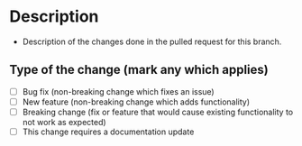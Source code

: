 # Description

- Description of the changes done in the pulled request for this branch.

## Type of the change (mark any which applies)

- [ ] Bug fix (non-breaking change which fixes an issue)
- [ ] New feature (non-breaking change which adds functionality)
- [ ] Breaking change (fix or feature that would cause existing functionality to not work as expected)
- [ ] This change requires a documentation update
